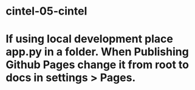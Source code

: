 # cintel-05-cintel

# If using local development place app.py in a folder. When Publishing Github Pages change it from root to docs in settings > Pages. 
